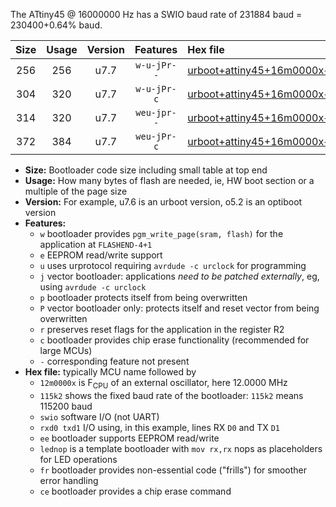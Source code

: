 The ATtiny45 @ 16000000 Hz has a SWIO baud rate of 231884 baud = 230400+0.64% baud.

|Size|Usage|Version|Features|Hex file|
|:-:|:-:|:-:|:-:|:--|
|256|256|u7.7|`w-u-jPr--`|[urboot+attiny45+16m0000x++230k4_swio_rxb0_txb1_lednop.hex](https://raw.githubusercontent.com/stefanrueger/urboot.hex/main/mcus/attiny45/external_oscillator/fcpu+16m0000_Hz/br++230k4_bps/urboot+attiny45+16m0000x++230k4_swio_rxb0_txb1_lednop.hex)|
|304|320|u7.7|`w-u-jPr-c`|[urboot+attiny45+16m0000x++230k4_swio_rxb0_txb1_lednop_fr_ce.hex](https://raw.githubusercontent.com/stefanrueger/urboot.hex/main/mcus/attiny45/external_oscillator/fcpu+16m0000_Hz/br++230k4_bps/urboot+attiny45+16m0000x++230k4_swio_rxb0_txb1_lednop_fr_ce.hex)|
|314|320|u7.7|`weu-jpr--`|[urboot+attiny45+16m0000x++230k4_swio_rxb0_txb1_ee_lednop.hex](https://raw.githubusercontent.com/stefanrueger/urboot.hex/main/mcus/attiny45/external_oscillator/fcpu+16m0000_Hz/br++230k4_bps/urboot+attiny45+16m0000x++230k4_swio_rxb0_txb1_ee_lednop.hex)|
|372|384|u7.7|`weu-jPr-c`|[urboot+attiny45+16m0000x++230k4_swio_rxb0_txb1_ee_lednop_fr_ce.hex](https://raw.githubusercontent.com/stefanrueger/urboot.hex/main/mcus/attiny45/external_oscillator/fcpu+16m0000_Hz/br++230k4_bps/urboot+attiny45+16m0000x++230k4_swio_rxb0_txb1_ee_lednop_fr_ce.hex)|

- **Size:** Bootloader code size including small table at top end
- **Usage:** How many bytes of flash are needed, ie, HW boot section or a multiple of the page size
- **Version:** For example, u7.6 is an urboot version, o5.2 is an optiboot version
- **Features:**
  + `w` bootloader provides `pgm_write_page(sram, flash)` for the application at `FLASHEND-4+1`
  + `e` EEPROM read/write support
  + `u` uses urprotocol requiring `avrdude -c urclock` for programming
  + `j` vector bootloader: applications *need to be patched externally*, eg, using `avrdude -c urclock`
  + `p` bootloader protects itself from being overwritten
  + `P` vector bootloader only: protects itself and reset vector from being overwritten
  + `r` preserves reset flags for the application in the register R2
  + `c` bootloader provides chip erase functionality (recommended for large MCUs)
  + `-` corresponding feature not present
- **Hex file:** typically MCU name followed by
  + `12m0000x` is F<sub>CPU</sub> of an external oscillator, here 12.0000 MHz
  + `115k2` shows the fixed baud rate of the bootloader: `115k2` means 115200 baud
  + `swio` software I/O (not UART)
  + `rxd0 txd1` I/O using, in this example, lines RX `D0` and TX `D1`
  + `ee` bootloader supports EEPROM read/write
  + `lednop` is a template bootloader with `mov rx,rx` nops as placeholders for LED operations
  + `fr` bootloader provides non-essential code ("frills") for smoother error handling
  + `ce` bootloader provides a chip erase command
